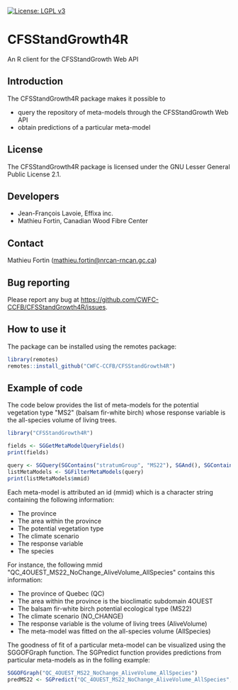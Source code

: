 [![License: LGPL v3](https://img.shields.io/badge/License-LGPL%20v3-blue.svg)](https://www.gnu.org/licenses/lgpl-3.0) 

# CFSStandGrowth4R

An R client for the CFSStandGrowth Web API

## Introduction

The CFSStandGrowth4R package makes it possible to
- query the repository of meta-models through the CFSStandGrowth Web API
- obtain predictions of a particular meta-model

## License

The CFSStandGrowth4R package is licensed under the GNU Lesser General Public License 2.1.

## Developers

- Jean-François Lavoie, Effixa inc.
- Mathieu Fortin, Canadian Wood Fibre Center

## Contact

Mathieu Fortin (mathieu.fortin@nrcan-rncan.gc.ca)

## Bug reporting

Please report any bug at https://github.com/CWFC-CCFB/CFSStandGrowth4R/issues.

## How to use it

The package can be installed using the remotes package:

~~~R
library(remotes)
remotes::install_github("CWFC-CCFB/CFSStandGrowth4R")
~~~

## Example of code

The code below provides the list of meta-models for the potential vegetation type "MS2" (balsam fir-white birch) whose response variable is the all-species volume of living trees.

~~~R
library("CFSStandGrowth4R")

fields <- SGGetMetaModelQueryFields()
print(fields)

query <- SGQuery(SGContains("stratumGroup", "MS22"), SGAnd(), SGContains("outputType", "AllSpecies"))
listMetaModels <- SGFilterMetaModels(query)
print(listMetaModels$mmid)
~~~

Each meta-model is attributed an id (mmid) which is a character string containing the following information:

- The province
- The area within the province
- The potential vegetation type
- The climate scenario
- The response variable
- The species

For instance, the following mmid "QC_4OUEST_MS22_NoChange_AliveVolume_AllSpecies" contains this information:
- The province of Quebec (QC)
- The area within the province is the bioclimatic subdomain 4OUEST
- The balsam fir-white birch potential ecological type (MS22)
- The climate scenario (NO_CHANGE)
- The response variable is the volume of living trees (AliveVolume)
- The meta-model was fitted on the all-species volume (AllSpecies)


The goodness of fit of a particular meta-model can be visualized using the SGGOFGraph 
function. The SGPredict function provides predictions from particular meta-models as in
the folling example:

~~~R
SGGOFGraph("QC_4OUEST_MS22_NoChange_AliveVolume_AllSpecies")
predMS22 <- SGPredict("QC_4OUEST_MS22_NoChange_AliveVolume_AllSpecies", 1, 150)
~~~

